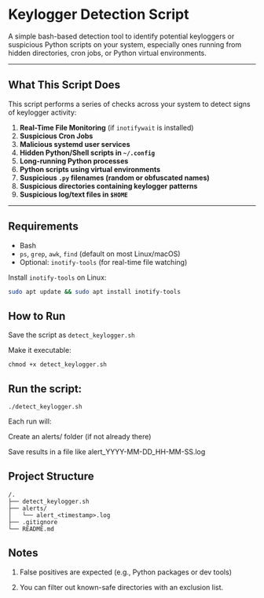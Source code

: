 #  Keylogger Detection Script

A simple bash-based detection tool to identify potential keyloggers or suspicious Python scripts on your system, especially ones running from hidden directories, cron jobs, or Python virtual environments.

---

##  What This Script Does

This script performs a series of checks across your system to detect signs of keylogger activity:

1. **Real-Time File Monitoring** (if `inotifywait` is installed)
2. **Suspicious Cron Jobs**
3. **Malicious systemd user services**
4. **Hidden Python/Shell scripts in `~/.config`**
5. **Long-running Python processes**
6. **Python scripts using virtual environments**
7. **Suspicious `.py` filenames (random or obfuscated names)**
8. **Suspicious directories containing keylogger patterns**
9. **Suspicious log/text files in `$HOME`**

---

##  Requirements

- Bash
- `ps`, `grep`, `awk`, `find` (default on most Linux/macOS)
- Optional: `inotify-tools` (for real-time file watching)

Install `inotify-tools` on Linux:

```bash
sudo apt update && sudo apt install inotify-tools
```
## How to Run
Save the script as `detect_keylogger.sh`

Make it executable:
```
chmod +x detect_keylogger.sh
```
## Run the script:
```
./detect_keylogger.sh
```

Each run will:

Create an alerts/ folder (if not already there)

Save results in a file like alert_YYYY-MM-DD_HH-MM-SS.log

## Project Structure
```
/.
├── detect_keylogger.sh
├── alerts/
│   └── alert_<timestamp>.log
├── .gitignore
└── README.md
```

## Notes 
1. False positives are expected (e.g., Python packages or dev tools)

2. You can filter out known-safe directories with an exclusion list.
